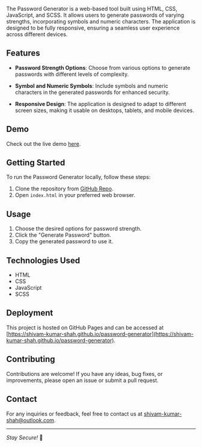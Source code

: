 The Password Generator is a web-based tool built using HTML, CSS, JavaScript, and SCSS. It allows users to generate passwords of varying strengths, incorporating symbols and numeric characters. The application is designed to be fully responsive, ensuring a seamless user experience across different devices.

## Features

- **Password Strength Options**: Choose from various options to generate passwords with different levels of complexity.

- **Symbol and Numeric Symbols**: Include symbols and numeric characters in the generated passwords for enhanced security.

- **Responsive Design**: The application is designed to adapt to different screen sizes, making it usable on desktops, tablets, and mobile devices.

## Demo

Check out the live demo [here](https://shivam-kumar-shah.github.io/password-generator).

## Getting Started

To run the Password Generator locally, follow these steps:

1. Clone the repository from [GitHub Repo](https://github.com/shivam-kumar-shah/password-generator).
2. Open `index.html` in your preferred web browser.

## Usage

1. Choose the desired options for password strength.
2. Click the "Generate Password" button.
3. Copy the generated password to use it.

## Technologies Used

- HTML
- CSS
- JavaScript
- SCSS

## Deployment

This project is hosted on GitHub Pages and can be accessed at [https://shivam-kumar-shah.github.io/password-generator](https://shivam-kumar-shah.github.io/password-generator).

## Contributing

Contributions are welcome! If you have any ideas, bug fixes, or improvements, please open an issue or submit a pull request.

## Contact

For any inquiries or feedback, feel free to contact us at [shivam-kumar-shah@outlook.com](mailto:shivam-kumar-shah@outlook.com).

---

_Stay Secure!_ 🔐
